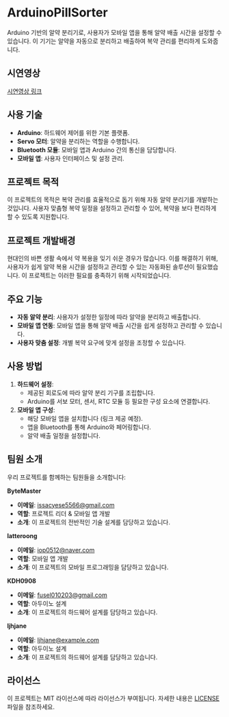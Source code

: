 # ArduinoPillSorter

Arduino 기반의 알약 분리기로, 사용자가 모바일 앱을 통해 알약 배출 시간을 설정할 수 있습니다. 이 기기는 알약을 자동으로 분리하고 배출하여 복약 관리를 편리하게 도와줍니다.

## 시연영상

[시연영상 링크](https://example.com)  

## 사용 기술

- **Arduino**: 하드웨어 제어를 위한 기본 플랫폼.
- **Servo 모터**: 알약을 분리하는 역할을 수행합니다.
- **Bluetooth 모듈**: 모바일 앱과 Arduino 간의 통신을 담당합니다.
- **모바일 앱**: 사용자 인터페이스 및 설정 관리.

## 프로젝트 목적

이 프로젝트의 목적은 복약 관리를 효율적으로 돕기 위해 자동 알약 분리기를 개발하는 것입니다. 사용자 맞춤형 복약 일정을 설정하고 관리할 수 있어, 복약을 보다 편리하게 할 수 있도록 지원합니다.

## 프로젝트 개발배경

현대인의 바쁜 생활 속에서 약 복용을 잊기 쉬운 경우가 많습니다. 이를 해결하기 위해, 사용자가 쉽게 알약 복용 시간을 설정하고 관리할 수 있는 자동화된 솔루션이 필요했습니다. 이 프로젝트는 이러한 필요를 충족하기 위해 시작되었습니다.

## 주요 기능

- **자동 알약 분리**: 사용자가 설정한 일정에 따라 알약을 분리하고 배출합니다.
- **모바일 앱 연동**: 모바일 앱을 통해 알약 배출 시간을 쉽게 설정하고 관리할 수 있습니다.
- **사용자 맞춤 설정**: 개별 복약 요구에 맞게 설정을 조정할 수 있습니다.

## 사용 방법

1. **하드웨어 설정**:
    - 제공된 회로도에 따라 알약 분리 기구를 조립합니다.
    - Arduino를 서보 모터, 센서, RTC 모듈 등 필요한 구성 요소에 연결합니다.
2. **모바일 앱 구성**:
    - 해당 모바일 앱을 설치합니다 (링크 제공 예정).
    - 앱을 Bluetooth를 통해 Arduino와 페어링합니다.
    - 알약 배출 일정을 설정합니다.

## 팀원 소개

우리 프로젝트를 함께하는 팀원들을 소개합니다:

**ByteMaster**

- **이메일**: [issacyese5566@gmail.com](mailto:issacyese5566@gmail.com)
- **역할**: 프로젝트 리더 & 모바일 앱 개발
- **소개**: 이 프로젝트의 전반적인 기술 설계를 담당하고 있습니다.

**latteroong**

- **이메일**: [iop0512@naver.com](mailto:iop0512@naver.com)
- **역할**: 모바일 앱 개발
- **소개**: 이 프로젝트의 모바일 프로그래밍을 담당하고 있습니다.

**KDH0908** 

- **이메일**: [fusel010203@gmail.com](mailto:fusel010203@gmail.com)
- **역할**: 아두이노 설계
- **소개**: 이 프로젝트의 하드웨어 설계를 담당하고 있습니다.

**ljhjane**

- **이메일**: [ljhjane@example.com](mailto:ljhjane@example.com) 
- **역할**: 아두이노 설계
- **소개**: 이 프로젝트의 하드웨어 설계를 담당하고 있습니다.

## 라이선스

이 프로젝트는 MIT 라이선스에 따라 라이선스가 부여됩니다. 자세한 내용은 [LICENSE](LICENSE) 파일을 참조하세요.
